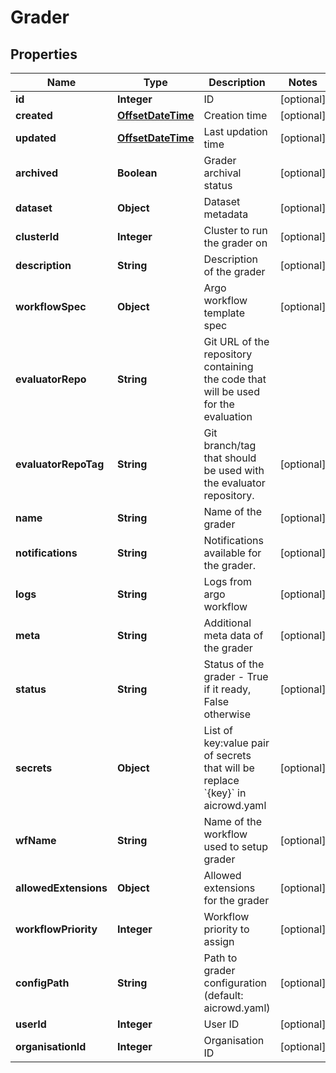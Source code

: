 
# Grader

## Properties
Name | Type | Description | Notes
------------ | ------------- | ------------- | -------------
**id** | **Integer** | ID |  [optional]
**created** | [**OffsetDateTime**](OffsetDateTime.md) | Creation time |  [optional]
**updated** | [**OffsetDateTime**](OffsetDateTime.md) | Last updation time |  [optional]
**archived** | **Boolean** | Grader archival status |  [optional]
**dataset** | **Object** | Dataset metadata |  [optional]
**clusterId** | **Integer** | Cluster to run the grader on |  [optional]
**description** | **String** | Description of the grader |  [optional]
**workflowSpec** | **Object** | Argo workflow template spec |  [optional]
**evaluatorRepo** | **String** | Git URL of the repository containing the code that will be used for the evaluation | 
**evaluatorRepoTag** | **String** | Git branch/tag that should be used with the evaluator repository. |  [optional]
**name** | **String** | Name of the grader |  [optional]
**notifications** | **String** | Notifications available for the grader. |  [optional]
**logs** | **String** | Logs from argo workflow |  [optional]
**meta** | **String** | Additional meta data of the grader |  [optional]
**status** | **String** | Status of the grader - True if it ready, False otherwise |  [optional]
**secrets** | **Object** | List of key:value pair of secrets that will be replace &#x60;{key}&#x60; in aicrowd.yaml |  [optional]
**wfName** | **String** | Name of the workflow used to setup grader |  [optional]
**allowedExtensions** | **Object** | Allowed extensions for the grader |  [optional]
**workflowPriority** | **Integer** | Workflow priority to assign |  [optional]
**configPath** | **String** | Path to grader configuration (default: aicrowd.yaml) |  [optional]
**userId** | **Integer** | User ID |  [optional]
**organisationId** | **Integer** | Organisation ID |  [optional]



